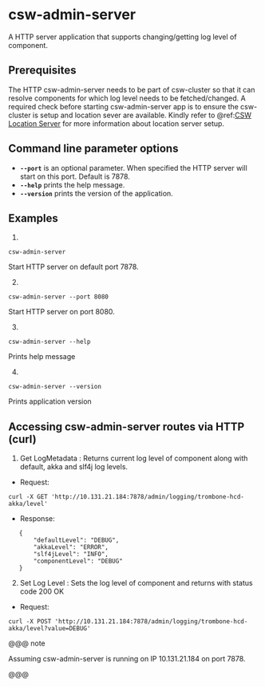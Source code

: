# csw-admin-server

A HTTP server application that supports changing/getting log level of component. 

## Prerequisites

The HTTP csw-admin-server needs to be part of csw-cluster so that it can resolve components for which log level needs to be fetched/changed.
A required check before starting csw-admin-server app is to ensure the csw-cluster is setup and location sever are available.
Kindly refer to @ref:[CSW Location Server](../apps/cswlocationserver.md) for more information about location server setup.

## Command line parameter options

* **`--port`** is an optional parameter. When specified the HTTP server will start on this port. Default is 7878.
* **`--help`** prints the help message.
* **`--version`** prints the version of the application.

## Examples

1. 
```
csw-admin-server
```  
Start HTTP server on default port 7878.
 
2. 
```
csw-admin-server --port 8080
```  
Start HTTP server on port 8080.

3. 
```
csw-admin-server --help
```  
Prints help message

4. 
```
csw-admin-server --version
```    
Prints application version


 ## Accessing csw-admin-server routes via HTTP (curl)
 
 
1. Get LogMetadata : Returns current log level of component along with default, akka and slf4j log levels.
 
 * Request:
 ```
 curl -X GET 'http://10.131.21.184:7878/admin/logging/trombone-hcd-akka/level'
 ```
 
 * Response:
 ```
    {
        "defaultLevel": "DEBUG",
        "akkaLevel": "ERROR",
        "slf4jLevel": "INFO",
        "componentLevel": "DEBUG"
    }
 ```
 
2. Set Log Level : Sets the log level of component and returns with status code 200 OK
 
 * Request:
 ```
 curl -X POST 'http://10.131.21.184:7878/admin/logging/trombone-hcd-akka/level?value=DEBUG'
 ```

@@@ note

 Assuming csw-admin-server is running on IP 10.131.21.184 on port 7878.

@@@
